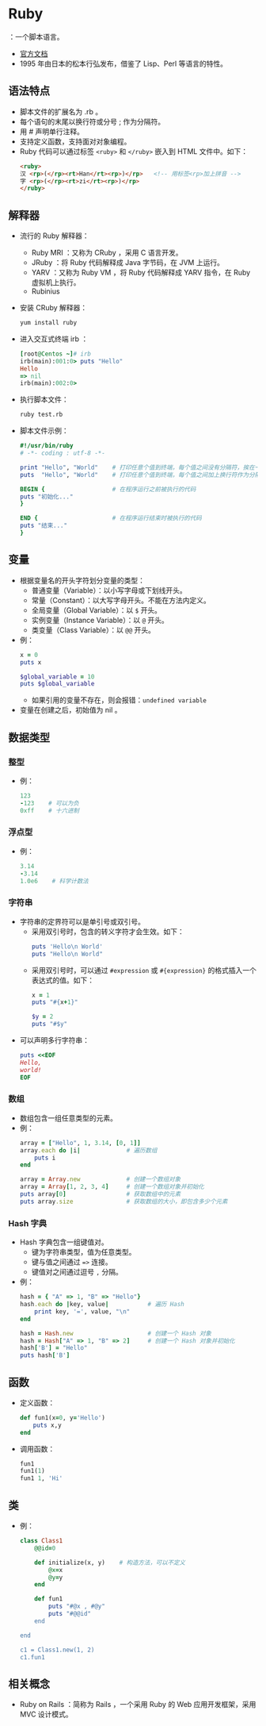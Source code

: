 # Ruby

：一个脚本语言。
- [官方文档](http://www.ruby-lang.org/zh_cn/documentation/)
- 1995 年由日本的松本行弘发布，借鉴了 Lisp、Perl 等语言的特性。

## 语法特点

- 脚本文件的扩展名为 .rb 。
- 每个语句的末尾以换行符或分号 ; 作为分隔符。
- 用 # 声明单行注释。
- 支持定义函数，支持面对对象编程。
- Ruby 代码可以通过标签 `<ruby>` 和 `</ruby>` 嵌入到 HTML 文件中。如下：
  ```html
  <ruby>
  汉 <rp>(</rp><rt>Han</rt><rp>)</rp>   <!-- 用标签<rp>加上拼音 -->
  字 <rp>(</rp><rt>zi</rt><rp>)</rp>
  </ruby>
  ```

## 解释器

- 流行的 Ruby 解释器：
  - Ruby MRI ：又称为 CRuby ，采用 C 语言开发。
  - JRuby ：将 Ruby 代码解释成 Java 字节码，在 JVM 上运行。
  - YARV ：又称为 Ruby VM ，将 Ruby 代码解释成 YARV 指令，在 Ruby 虚拟机上执行。
  - Rubinius

- 安装 CRuby 解释器：
  ```sh
  yum install ruby
  ```

- 进入交互式终端 irb ：
  ```ruby
  [root@Centos ~]# irb
  irb(main):001:0> puts "Hello"
  Hello
  => nil
  irb(main):002:0>
  ```

- 执行脚本文件：
  ```sh
  ruby test.rb
  ```

- 脚本文件示例：
  ```ruby
  #!/usr/bin/ruby
  # -*- coding : utf-8 -*-

  print "Hello", "World"    # 打印任意个值到终端，每个值之间没有分隔符，挨在一起
  puts  "Hello", "World"    # 打印任意个值到终端，每个值之间加上换行符作为分隔符

  BEGIN {                   # 在程序运行之前被执行的代码
  puts "初始化..."
  }

  END {                     # 在程序运行结束时被执行的代码
  puts "结束..."
  }
  ```

## 变量

- 根据变量名的开头字符划分变量的类型：
  - 普通变量（Variable）：以小写字母或下划线开头。
  - 常量（Constant）：以大写字母开头。不能在方法内定义。
  - 全局变量（Global Variable）：以 `$` 开头。
  - 实例变量（Instance Variable）：以 `@` 开头。
  - 类变量（Class Variable）：以 `@@` 开头。
- 例：
  ```ruby
  x = 0
  puts x
  ```
  ```ruby
  $global_variable = 10
  puts $global_variable
  ```
  - 如果引用的变量不存在，则会报错：`undefined variable`
- 变量在创建之后，初始值为 nil 。

## 数据类型

### 整型

- 例：
  ```ruby
  123
  -123    # 可以为负
  0xff    # 十六进制
  ```

### 浮点型

- 例：
  ```ruby
  3.14
  -3.14
  1.0e6    # 科学计数法
  ```

### 字符串

- 字符串的定界符可以是单引号或双引号。
  - 采用双引号时，包含的转义字符才会生效。如下：
    ```ruby
    puts 'Hello\n World'
    puts "Hello\n World"
    ```
  - 采用双引号时，可以通过 `#expression` 或 `#{expression}` 的格式插入一个表达式的值。如下：
    ```ruby
    x = 1
    puts "#{x+1}"
    ```
    ```ruby
    $y = 2
    puts "#$y"
    ```
- 可以声明多行字符串：
  ```ruby
  puts <<EOF
  Hello,
  world!
  EOF
  ```

### 数组

- 数组包含一组任意类型的元素。
- 例：
  ```ruby
  array = ["Hello", 1, 3.14, [0, 1]]
  array.each do |i|             # 遍历数组
      puts i
  end
  ```
  ```ruby
  array = Array.new             # 创建一个数组对象
  array = Array[1, 2, 3, 4]     # 创建一个数组对象并初始化
  puts array[0]                 # 获取数组中的元素
  puts array.size               # 获取数组的大小，即包含多少个元素
  ```

### Hash 字典

- Hash 字典包含一组键值对。
  - 键为字符串类型，值为任意类型。
  - 键与值之间通过 `=>` 连接。
  - 键值对之间通过逗号 `,` 分隔。
- 例：
  ```ruby
  hash = { "A" => 1, "B" => "Hello"}
  hash.each do |key, value|           # 遍历 Hash
      print key, '=', value, "\n"
  end
  ```
  ```ruby
  hash = Hash.new                     # 创建一个 Hash 对象
  hash = Hash["A" => 1, "B" => 2]     # 创建一个 Hash 对象并初始化
  hash['B'] = "Hello"
  puts hash['B']
  ```

## 函数

- 定义函数：
  ```ruby
  def fun1(x=0, y='Hello')
  　  puts x,y
  end
  ```

- 调用函数：
  ```ruby
  fun1
  fun1(1)
  fun1 1, 'Hi'
  ```

## 类

- 例：
  ```ruby
  class Class1
      @@id=0

      def initialize(x, y)    # 构造方法，可以不定义
          @x=x
          @y=y
      end

      def fun1
          puts "#@x , #@y"
          puts "#@@id"
      end

  end

  c1 = Class1.new(1, 2)
  c1.fun1
  ```

## 相关概念

- Ruby on Rails ：简称为 Rails ，一个采用 Ruby 的 Web 应用开发框架，采用 MVC 设计模式。
